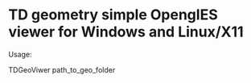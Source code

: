 # TD geometry simple OpenglES viewer for Windows and Linux/X11

Usage:

TDGeoViwer path_to_geo_folder
